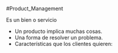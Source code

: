 #Product_Management 

Es un bien o servicio 

- Un producto implica muchas cosas.
- Una forma de resolver un problema.
- Características que los clientes quieren: 